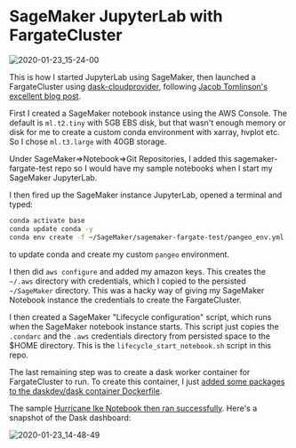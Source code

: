 # SageMaker JupyterLab with FargateCluster

![2020-01-23_15-24-00](https://user-images.githubusercontent.com/1872600/73020948-9f2c0c00-3df4-11ea-9060-54a07f7edd08.png)

This is how I started JupyterLab using SageMaker, then launched a FargateCluster using [dask-cloudprovider](https://github.com/dask/dask-cloudprovider), following [Jacob Tomlinson's excellent blog post](https://medium.com/rapids-ai/getting-started-with-rapids-on-aws-ecs-using-dask-cloud-provider-b1adfdbc9c6e). 

First I created a SageMaker notebook instance using the AWS Console.  The default is `ml.t2.tiny` with 5GB EBS disk, but that wasn't enough memory or disk for me to create a custom conda environment with xarray, hvplot etc.   So I chose `ml.t3.large` with 40GB storage. 

Under SageMaker=>Notebook=>Git Repositories, I added this sagemaker-fargate-test repo so I would have my sample notebooks when I start my SageMaker JupyterLab. 

I then fired up the SageMaker instance JupyterLab, opened a terminal and typed:
```bash
conda activate base
conda update conda -y
conda env create -f ~/SageMaker/sagemaker-fargate-test/pangeo_env.yml
```
to update conda and create my custom `pangeo` environment. 

I then did `aws configure` and added my amazon keys.  This creates the `~/.aws` directory with credentials, which I copied to the persisted `~/SageMaker` directory.  This was a hacky way of giving my SageMaker Notebook instance the credentials to create the FargateCluster. 

I then created a SageMaker "Lifecycle configuration" script, which runs when the SageMaker notebook instance starts.   This script just copies the `.condarc` and the `.aws` credentials directory from persisted space to the $HOME directory.  This is the `lifecycle_start_notebook.sh` script in this repo. 

The last remaining step was to create a dask worker container for FargateCluster to run.  To create this container, I just [added some packages to the daskdev/dask container Dockerfile](https://github.com/rsignell-usgs/dask-docker/blob/pangeo/base/Dockerfile#L13-L19). 

The sample [Hurricane Ike Notebook then ran successfully](https://nbviewer.jupyter.org/gist/rsignell-usgs/097929d6587f2107c47b72032174e19c).  Here's a snapshot of the Dask dashboard:

![2020-01-23_14-48-49](https://user-images.githubusercontent.com/1872600/73019048-d13b6f00-3df0-11ea-9ee5-4f32f1d71598.png)
